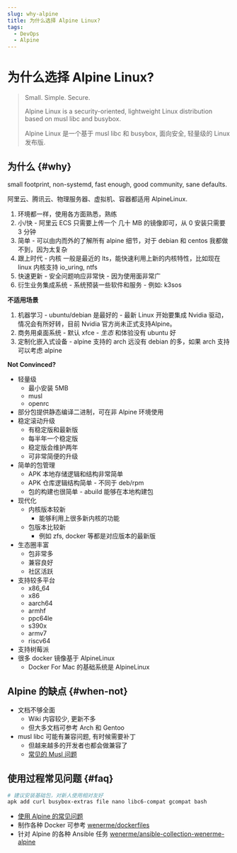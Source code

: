 ```yaml
---
slug: why-alpine
title: 为什么选择 Alpine Linux?
tags:
  - DevOps
  - Alpine
---
```


# 为什么选择 Alpine Linux?

> Small. Simple. Secure.
>
> Alpine Linux is a security-oriented, lightweight Linux distribution based on musl libc and busybox.
>
> Alpine Linux 是一个基于 musl libc 和 busybox, 面向安全, 轻量级的 Linux 发布版.

<!-- more -->

## 为什么 {#why}

small footprint, non-systemd, fast enough, good community, sane defaults.

阿里云、腾讯云、物理服务器、虚拟机、容器都适用 AlpineLinux.

1. 环境都一样，使用各方面熟悉，熟练
2. 小/快 - 阿里云 ECS 只需要上传一个 几十 MB 的镜像即可，从 0 安装只需要 3 分钟
3. 简单 - 可以由内而外的了解所有 alpine 细节，对于 debian 和 centos 我都做不到，因为太复杂
4. 跟上时代 - 内核 一般是最近的 lts，能快速利用上新的内核特性，比如现在 linux 内核支持 io_uring, ntfs
5. 快速更新 - 安全问题响应非常快 - 因为使用面非常广
6. 衍生业务集成系统 - 系统预装一些软件和服务 - 例如: k3sos

**不适用场景**

1. 机器学习 - ubuntu/debian 是最好的 - 最新 Linux 开始要集成 Nvidia 驱动，情况会有所好转，目前 Nvidia 官方尚未正式支持Alpine。
2. 商务用桌面系统 - 默认 xfce - _生态_ 和体验没有 ubuntu 好
3. 定制化嵌入式设备 - alpine 支持的 arch 远没有 debian 的多，如果 arch 支持可以考虑 alpine

**Not Convinced?**

- 轻量级
  - 最小安装 5MB
  - musl
  - openrc
- 部分包提供静态编译二进制，可在非 Alpine 环境使用
- 稳定滚动升级
  - 有稳定版和最新版
  - 每半年一个稳定版
  - 稳定版会维护两年
  - 可非常简便的升级
- 简单的包管理
  - APK 本地存储逻辑和结构非常简单
  - APK 仓库逻辑结构简单 - 不同于 deb/rpm
  - 包的构建也很简单 - abuild 能够在本地构建包
- 现代化
  - 内核版本较新
    - 能够利用上很多新内核的功能
  - 包版本比较新
    - 例如 zfs, docker 等都是对应版本的最新版
- 生态圈丰富
  - 包非常多
  - 兼容良好
  - 社区活跃
- 支持较多平台
  - x86_64
  - x86
  - aarch64
  - armhf
  - ppc64le
  - s390x
  - armv7
  - riscv64
- 支持树莓派
- 很多 docker 镜像基于 AlpineLinux
  - Docker For Mac 的基础系统是 AlpineLinux

## Alpine 的缺点 {#when-not}

- 文档不够全面
  - Wiki 内容较少, 更新不多
  - 但大多文档可参考 Arch 和 Gentoo
- musl libc 可能有兼容问题, 有时候需要补丁
  - 但越来越多的开发者也都会做兼容了
  - [常见的 Musl 问题](https://wener.me/notes/os/linux/libc/musl/faq)

## 使用过程常见问题 {#faq}

```bash
# 建议安装基础包，对新人使用相对友好
apk add curl busybox-extras file nano libc6-compat gcompat bash
```

- [使用 Alpine 的常见问题](https://wener.me/notes/os/alpine/faq)
- 制作各种 Docker 可参考 [wenerme/dockerfiles](https://github.com/wenerme/dockerfiles)
- 针对 Alpine 的各种 Ansible 任务 [wenerme/ansible-collection-wenerme-alpine](https://github.com/wenerme/ansible-collection-wenerme-alpine)
